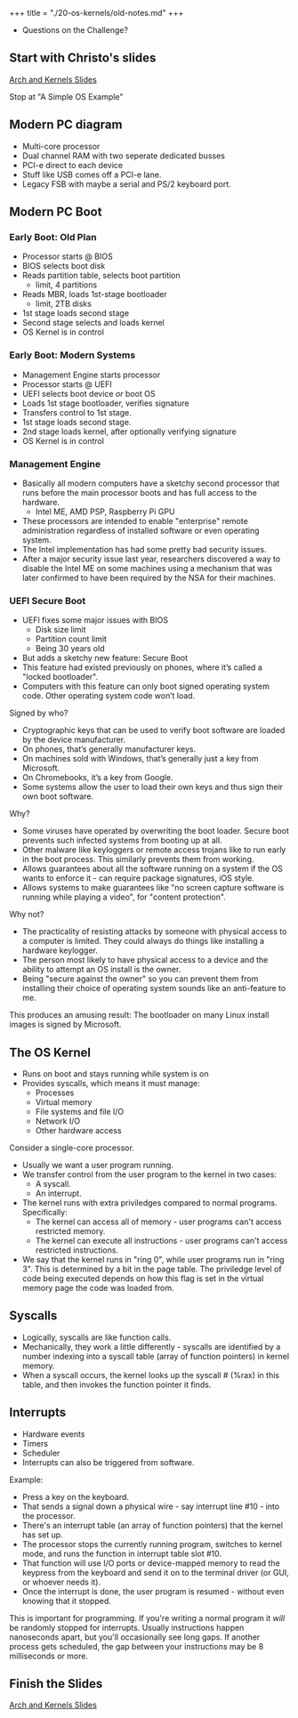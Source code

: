 +++
title = "./20-os-kernels/old-notes.md"
+++

 - Questions on the Challenge?
 
 
## Start with Christo's slides

[Arch and Kernels Slides](http://www.ccs.neu.edu/home/ntuck/courses/2017/09/cs3650/notes/17-kernel-boot/3_Arch_and_Kernels.pptx)

Stop at "A Simple OS Example"

## Modern PC diagram

 - Multi-core processor
 - Dual channel RAM with two seperate dedicated busses
 - PCI-e direct to each device
 - Stuff like USB comes off a PCI-e lane.
 - Legacy FSB with maybe a serial and PS/2 keyboard port.

## Modern PC Boot

### Early Boot: Old Plan

 - Processor starts @ BIOS
 - BIOS selects boot disk
 - Reads partition table, selects boot partition
   * limit, 4 partitions
 - Reads MBR, loads 1st-stage bootloader
   * limit, 2TB disks
 - 1st stage loads second stage
 - Second stage selects and loads kernel
 - OS Kernel is in control

### Early Boot: Modern Systems

 - Management Engine starts processor
 - Processor starts @ UEFI
 - UEFI selects boot device *or* boot OS
 - Loads 1st stage bootloader, verifies signature
 - Transfers control to 1st stage.
 - 1st stage loads second stage.
 - 2nd stage loads kernel, after optionally verifying signature
 - OS Kernel is in control

### Management Engine

 - Basically all modern computers have a sketchy second processor that runs
   before the main processor boots and has full access to the hardware.
   * Intel ME, AMD PSP, Raspberry Pi GPU 
 - These processors are intended to enable "enterprise" remote administration
   regardless of installed software or even operating system.
 - The Intel implementation has had some pretty bad security issues.
 - After a major security issue last year, researchers discovered a way to
   disable the Intel ME on some machines using a mechanism that was later
   confirmed to have been required by the NSA for their machines.

### UEFI Secure Boot

 - UEFI fixes some major issues with BIOS
   * Disk size limit
   * Partition count limit
   * Being 30 years old
 - But adds a sketchy new feature: Secure Boot
 - This feature had existed previously on phones, where it’s called a "locked
   bootloader".
 - Computers with this feature can only boot signed operating system code. Other
   operating system code won’t load.

Signed by who?

 - Cryptographic keys that can be used to verify boot software are loaded by the
   device manufacturer.
 - On phones, that’s generally manufacturer keys.
 - On machines sold with Windows, that’s generally just a key from Microsoft.
 - On Chromebooks, it’s a key from Google.
 - Some systems allow the user to load their own keys and thus sign their own
   boot software.

Why?

 - Some viruses have operated by overwriting the boot loader. Secure boot
   prevents such infected systems from booting up at all.
 - Other malware like keyloggers or remote access trojans like to run early in
   the boot process. This similarly prevents them from working.
 - Allows guarantees about all the software running on a system if the OS wants
   to enforce it - can require package signatures, iOS style.
 - Allows systems to make guarantees like "no screen capture software is running
   while playing a video", for "content protection".

Why not?

 - The practicality of resisting attacks by someone with physical access to a
   computer is limited. They could always do things like installing a hardware
   keylogger.
 - The person most likely to have physical access to a device and the ability to
   attempt an OS install is the owner.
 - Being "secure against the owner" so you can prevent them from installing
   their choice of operating system sounds like an anti-feature to me.

This produces an amusing result: The bootloader on many Linux install images is
signed by Microsoft.

## The OS Kernel

 - Runs on boot and stays running while system is on
 - Provides syscalls, which means it must manage:
   - Processes
   - Virtual memory
   - File systems and file I/O
   - Network I/O
   - Other hardware access

Consider a single-core processor.

 - Usually we want a user program running.
 - We transfer control from the user program to the kernel in two cases:
   - A syscall.
   - An interrupt.
 - The kernel runs with extra priviledges compared to normal programs.
   Specifically:
   - The kernel can access all of memory - user programs can't access restricted
     memory.
   - The kernel can execute all instructions - user programs can't access
     restricted instructions.
 - We say that the kernel runs in "ring 0", while user programs run in "ring 3".
   This is determined by a bit in the page table. The priviledge level of code
   being executed depends on how this flag is set in the virtual memory page the
   code was loaded from.

## Syscalls

 - Logically, syscalls are like function calls.
 - Mechanically, they work a little differently - syscalls are identified
   by a number indexing into a syscall table (array of function pointers)
   in kernel memory.
 - When a syscall occurs, the kernel looks up the syscall # (%rax) in this
   table, and then invokes the function pointer it finds.

## Interrupts

 - Hardware events
 - Timers
 - Scheduler
 - Interrupts can also be triggered from software.

Example:

 - Press a key on the keyboard.
 - That sends a signal down a physical wire - say interrupt line #10 - into the
   processor.
 - There's an interrupt table (an array of function pointers) that the kernel has
   set up.
 - The processor stops the currently running program, switches to kernel mode,
   and runs the function in interrupt table slot #10.
 - That function will use I/O ports or device-mapped memory to read the keypress
   from the keyboard and send it on to the terminal driver (or GUI, or whoever
   needs it).
 - Once the interrupt is done, the user program is resumed - without even knowing
   that it stopped.

This is important for programming. If you're writing a normal program it *will*
be randomly stopped for interrupts. Usually instructions happen nanoseconds
apart, but you'll occasionally see long gaps. If another process gets scheduled,
the gap between your instructions may be 8 milliseconds or more.

## Finish the Slides

[Arch and Kernels Slides](http://www.ccs.neu.edu/home/ntuck/courses/2017/09/cs3650/notes/17-kernel-boot/3_Arch_and_Kernels.pptx)


